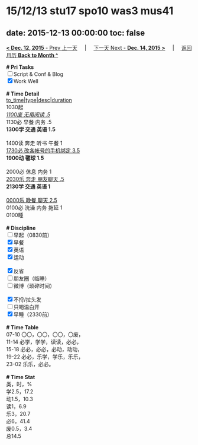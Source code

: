 # 15/12/13 stu17 spo10 was3 mus41

date: 2015-12-13 00:00:00
toc: false
---
[**< Dec. 12, 2015** - Prev 上一天](/lifelogs/2015/12/d12.md) &nbsp; &nbsp; | &nbsp; &nbsp; [下一天 Next - **Dec. 14, 2015 >**](/lifelogs/2015/12/d14.md) &nbsp; &nbsp; |  &nbsp; &nbsp; [返回月历 **Back to Month ^**](/lifelogs/2015/12/index.md)
<br/><div><b># Pri Tasks</b></div><div><input type="checkbox"/>Script &amp; Conf &amp; Blog</div><div><input checked="true" type="checkbox"/>Work Well</div><div><br/></div><div><b># Time Detail</b></div><div><u>to_time|type|desc|duration</u></div><div>1030起</div><div><u><i>1100废 无用阅读 .5</i></u></div><div>1130必 早餐 内务 .5</div><div><b>1300学 交通 英语 1.5</b></div><div><br/></div><div>1400读 奔走 听书 午餐 1</div><div><u>1730必 改各帐号的手机绑定 3.5</u></div><div><b>1900动 毽球 1.5</b></div><div><br/></div><div>2000必 休息 内务 1</div><div><u>2030乐 奔走 朋友聊天 .5</u></div><div><b>2130学 交通 英语 1</b></div><div><br/></div><div><u>0000乐 晚餐 聊天 2.5</u></div><div>0100必 洗澡 内务 拖延 1</div><div>0100睡</div><div><br/></div><div><b># Discipline</b></div><div><input type="checkbox"/>早起（0830前）</div><div><input checked="true" type="checkbox"/>早餐</div><div><input checked="true" type="checkbox"/>英语</div><div><input checked="true" type="checkbox"/>运动</div><div><br/></div><div><input checked="true" type="checkbox"/>反省</div><div><input type="checkbox"/>朋友圈（临睡）</div><div><input type="checkbox"/>微博（琐碎时间）</div><div><br/></div><div><input checked="true" type="checkbox"/>不捋/拉头发</div><div><input type="checkbox"/>只喝温白开</div><div><input checked="true" type="checkbox"/>早睡（2330前）</div><div><br/></div><div><b># Time Table</b></div><div>07-10 〇〇，〇〇，〇〇，〇废，</div><div>11-14 必学，学学，读读，必必，</div><div>15-18 必必，必必，必动，动动，</div><div>19-22 必必，乐学，学乐，乐乐，</div><div>23-02 乐乐，必必。</div><div><br/></div><div><b># Time Stat</b></div><div>类，时，%</div><div>学2.5，17.2</div><div>动1.5，10.3</div><div>读1，6.9</div><div>乐3，20.7</div><div>必6，41.4</div><div>废0.5，3.4</div><div>总14.5</div>
